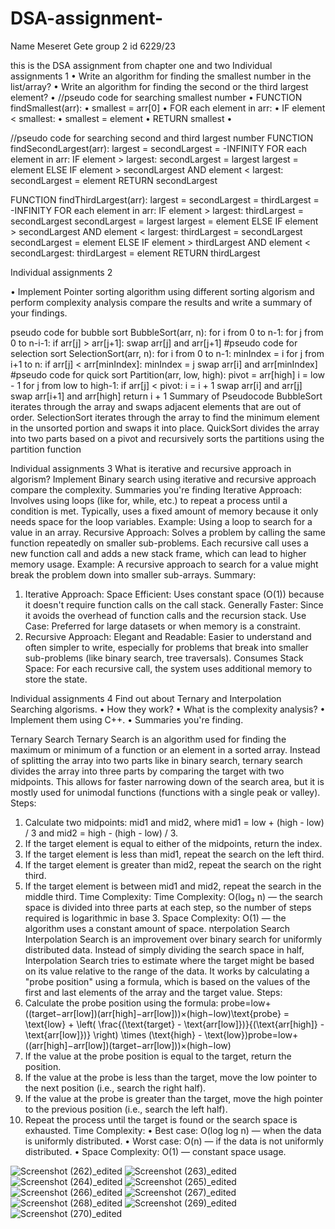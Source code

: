 # DSA-assignment-
Name Meseret Gete
group 2
id 6229/23

this is the DSA assignment from chapter one and two 
 Individual assignments 1
•	Write an algorithm for finding the smallest number in the list/array?
•	Write an algorithm for finding the second or the third largest element?
•	  //pseudo code for searching  smallest number
•	FUNCTION findSmallest(arr):
•	    smallest = arr[0]
•	    FOR each element in arr:
•	        IF element < smallest:
•	            smallest = element
•	    RETURN smallest
•	

//pseudo code for searching second and third largest number 
FUNCTION findSecondLargest(arr):
    largest = secondLargest = -INFINITY
    FOR each element in arr:
        IF element > largest:
            secondLargest = largest
            largest = element
        ELSE IF element > secondLargest AND element < largest:
            secondLargest = element
    RETURN secondLargest

FUNCTION findThirdLargest(arr):
    largest = secondLargest = thirdLargest = -INFINITY
    FOR each element in arr:
        IF element > largest:
            thirdLargest = secondLargest
            secondLargest = largest
            largest = element
        ELSE IF element > secondLargest AND element < largest:
            thirdLargest = secondLargest
            secondLargest = element
        ELSE IF element > thirdLargest AND element < secondLargest:
            thirdLargest = element
    RETURN thirdLargest

Individual assignments 2

•	Implement Pointer sorting algorithm using different sorting algorism and  perform complexity analysis compare the results and write a summary of your findings.

pseudo code for bubble sort
BubbleSort(arr, n):
    for i from 0 to n-1:
        for j from 0 to n-i-1:
            if arr[j] > arr[j+1]:
                swap arr[j] and arr[j+1]
#pseudo code for selection sort
SelectionSort(arr, n):
    for i from 0 to n-1:
        minIndex = i
        for j from i+1 to n:
            if arr[j] < arr[minIndex]:
                minIndex = j
        swap arr[i] and arr[minIndex]
#pseudo code for quick sort
Partition(arr, low, high):
    pivot = arr[high]
    i = low - 1
    for j from low to high-1:
        if arr[j] < pivot:
            i = i + 1
            swap arr[i] and arr[j]
    swap arr[i+1] and arr[high]
    return i + 1
Summary of Pseudocode
BubbleSort iterates through the array and swaps adjacent elements that are out of order. SelectionSort iterates through the array to find the minimum element in the unsorted portion and swaps it into place.  QuickSort divides the array into two parts based on a pivot and recursively sorts the partitions using the partition function

Individual assignments 3
What is iterative and recursive approach in algorism?
Implement Binary search using iterative and recursive approach  compare the complexity.
Summaries you're finding
Iterative Approach:
Involves using loops (like for, while, etc.) to repeat a process until a condition is met.  Typically, uses a fixed amount of memory because it only needs space for the loop variables. Example: Using a loop to search for a value in an array.
 Recursive Approach:
Solves a problem by calling the same function repeatedly on smaller sub-problems. Each recursive call uses a new function call and adds a new stack frame, which can lead to higher memory usage.  Example: A recursive approach to search for a value might break the problem down into smaller sub-arrays.
Summary:
1.	Iterative Approach:
Space Efficient: Uses constant space (O(1)) because it doesn't require function calls on the call stack.
Generally Faster: Since it avoids the overhead of function calls and the recursion stack.
Use Case: Preferred for large datasets or when memory is a constraint.
2.	Recursive Approach:
Elegant and Readable: Easier to understand and often simpler to write, especially for problems that break into smaller sub-problems (like binary search, tree traversals).
Consumes Stack Space: For each recursive call, the system uses additional memory to store the state.

Individual assignments 4 
Find out about Ternary and Interpolation Searching algorisms. 
•	How they work?
•	What is the complexity analysis?
•	Implement them using C++.
•	Summaries you're finding.

Ternary Search
Ternary Search is an algorithm used for finding the maximum or minimum of a function or an element in a sorted array. Instead of splitting the array into two parts like in binary search, ternary search divides the array into three parts by comparing the target with two midpoints. This allows for faster narrowing down of the search area, but it is mostly used for unimodal functions (functions with a single peak or valley).
Steps:
1.	Calculate two midpoints: mid1 and mid2, where mid1 = low + (high - low) / 3 and mid2 = high - (high - low) / 3.
2.	If the target element is equal to either of the midpoints, return the index.
3.	If the target element is less than mid1, repeat the search on the left third.
4.	If the target element is greater than mid2, repeat the search on the right third.
5.	If the target element is between mid1 and mid2, repeat the search in the middle third.
Time Complexity:
Time Complexity: O(log₃ n) — the search space is divided into three parts at each step, so the number of steps required is logarithmic in base 3.
Space Complexity: O(1) — the algorithm uses a constant amount of space.
nterpolation Search
Interpolation Search is an improvement over binary search for uniformly distributed data. Instead of simply dividing the search space in half, Interpolation Search tries to estimate where the target might be based on its value relative to the range of the data. It works by calculating a "probe position" using a formula, which is based on the values of the first and last elements of the array and the target value.
Steps:
1.	Calculate the probe position using the formula:
probe=low+((target−arr[low])(arr[high]−arr[low]))×(high−low)\text{probe} = \text{low} + \left( \frac{(\text{target} - \text{arr[low]})}{(\text{arr[high]} - \text{arr[low]})} \right) \times (\text{high} - \text{low})probe=low+((arr[high]−arr[low])(target−arr[low]))×(high−low) 
2.	If the value at the probe position is equal to the target, return the position.
3.	If the value at the probe is less than the target, move the low pointer to the next position (i.e., search the right half).
4.	If the value at the probe is greater than the target, move the high pointer to the previous position (i.e., search the left half).
5.	Repeat the process until the target is found or the search space is exhausted.
Time Complexity:
•	Best case: O(log log n) — when the data is uniformly distributed.
•	Worst case: O(n) — if the data is not uniformly distributed.
•	Space Complexity: O(1) — constant space usage.



![Screenshot (262)_edited](https://github.com/user-attachments/assets/a786c50e-8482-4bd0-be95-9c57e99d45f7)
![Screenshot (263)_edited](https://github.com/user-attachments/assets/5c475b89-924a-46f8-b438-2e6cf0375165)
![Screenshot (264)_edited](https://github.com/user-attachments/assets/49dabbf0-768b-4f74-96fe-f3cfa091ebd8)
![Screenshot (265)_edited](https://github.com/user-attachments/assets/8e618ab4-4148-4485-b17a-73040797026d)
![Screenshot (266)_edited](https://github.com/user-attachments/assets/e513310f-55d5-401b-a33f-b5c8e961c296)
![Screenshot (267)_edited](https://github.com/user-attachments/assets/0dbb40a6-44c7-4341-9ec5-c32eab6ff82e)
![Screenshot (268)_edited](https://github.com/user-attachments/assets/8187f9df-4e74-4f8b-8014-18d58b9e8eb1)
![Screenshot (269)_edited](https://github.com/user-attachments/assets/c82ed0ba-a50b-4454-9c02-86a1a5dcb7f9)
![Screenshot (270)_edited](https://github.com/user-attachments/assets/d6b95d88-042e-4901-b2b9-6fc0a0600ef7)





